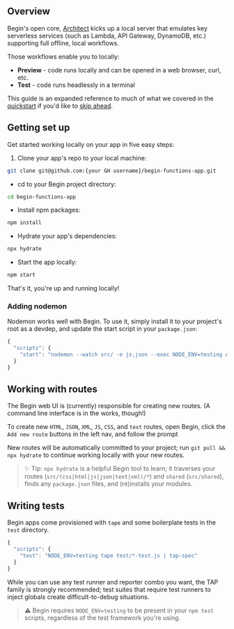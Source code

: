 ## Overview

Begin's open core, [Architect](https://arc.codes) kicks up a local server that emulates key serverless services (such as Lambda, API Gateway, DynamoDB, etc.) supporting full offline, local workflows.

Those workflows enable you to locally:
- **Preview** - code runs locally and can be opened in a web browser, curl, etc.
- **Test** - code runs headlessly in a terminal

This guide is an expanded reference to much of what we covered in the [quickstart](/en/getting-started/quickstart) if you'd like to [skip ahead](/en/routes-functions/creating-new-routes/).


## Getting set up

Get started working locally on your app in five easy steps:

1. Clone your app's repo to your local machine:
```bash
git clone git@github.com:{your GH username}/begin-functions-app.git
```

- cd to your Begin project directory:
```bash
cd begin-functions-app
```

- Install npm packages:
```bash
npm install
```

- Hydrate your app's dependencies:
```bash
npx hydrate
```

- Start the app locally:
```bash
npm start
```

That's it, you're up and running locally!


### Adding nodemon

Nodemon works well with Begin. To use it, simply install it to your project's root as a devdep, and update the start script in your `package.json`:

```js
{
  "scripts": {
    "start": "nodemon --watch src/ -e js,json --exec NODE_ENV=testing ARC_LOCAL=1 npx sandbox",
  }
}
```


## Working with routes

The Begin web UI is (currently) responsible for creating new routes. (A command line interface is in the works, though!)

To create new `HTML`, `JSON`, `XML`, `JS`, `CSS`, and `text` routes, open Begin, click the `Add new route` buttons in the left nav, and follow the prompt

New routes will be automatically committed to your project; run `git pull && npx hydrate` to continue working locally with your new routes.

> ✨ Tip: `npx hydrate` is a helpful Begin tool to learn; it traverses your routes (`src/(css|html|js|json|text|xml)/*`) and `shared` (`src/shared`), finds any `package.json` files, and (re)installs your modules.


## Writing tests

Begin apps come provisioned with `tape` and some boilerplate tests in the `test` directory.

```js
{
  "scripts": {
    "test": "NODE_ENV=testing tape test/*-test.js | tap-spec"
  }
}
```

While you can use any test runner and reporter combo you want, the TAP family is strongly recommended; test suites that require test runners to inject globals create difficult-to-debug situations.

> ⚠️ Begin requires `NODE_ENV=testing` to be present in your `npm test` scripts, regardless of the test framework you're using.
